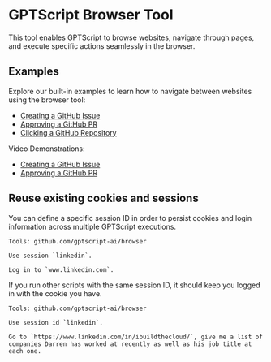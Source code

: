 # GPTScript Browser Tool

This tool enables GPTScript to browse websites, navigate through pages, and execute specific actions seamlessly in the browser.

## Examples

Explore our built-in examples to learn how to navigate between websites using the browser tool:

- [Creating a GitHub Issue](https://github.com/gptscript-ai/browser/blob/main/examples/github-create-issue.gpt)
- [Approving a GitHub PR](https://github.com/gptscript-ai/browser/blob/main/examples/github-approve-pr.gpt)
- [Clicking a GitHub Repository](https://github.com/gptscript-ai/browser/blob/main/examples/github-click-repo.gpt)

Video Demonstrations:
- [Creating a GitHub Issue](https://www.loom.com/share/c75bc647192c48879762f586d36eacc9)
- [Approving a GitHub PR](https://www.loom.com/share/3af5eb84480049298e343bb01e10cd47)

## Reuse existing cookies and sessions

You can define a specific session ID in order to persist cookies and login information across multiple GPTScript executions.

```
Tools: github.com/gptscript-ai/browser

Use session `linkedin`.

Log in to `www.linkedin.com`.
```

If you run other scripts with the same session ID, it should keep you logged in with the cookie you have.

```
Tools: github.com/gptscript-ai/browser

Use session id `linkedin`.

Go to `https://www.linkedin.com/in/ibuildthecloud/`, give me a list of companies Darren has worked at recently as well as his job title at each one.
```
